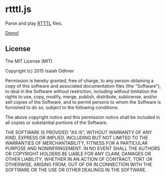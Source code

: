 
# rtttl.js

Parse and play [RTTTL](RTTTL.md) files.

[Demo!](http://andresa-pixel.github.io/rtttl.js/)

<!--
## Usage

	npm install ringtone

or

	<script src="ringtone.js">

and then

	var ringtone = new Ringtone("Never Go:d=4,o=6,b=125:g#5, a#5, c#5, a#5, 8f.5, 8f.5, d#.5, g#5, a#5, c#5, a#5, 8d#.5, 8d#.5, 8c#.5, c5, 8a#5, g#5, a#5, c#5, a#5, c#5, 8d#5, 8c.5, a#5, g#5, 8g#5, 8d#5, 8c#5, 2c#5, g#5, a#5, c#5, a#5, f5, 8f5, d#.5, g#5, a#5, c#5, a#5, g#5, 8c#5, 8c#.5, c5, 8a#5, g#5, a#5, c#5, a#5, c#5, 8d#5, 8c.5, a#5, g#5, 8g#5, d#5, c#5");

or

	var custom = new Ringtone()
		.defaultNoteLengthFraction(4)
		.defaultOctave(6)
		.tempo(125)
		.note(...)
		.note(...)
		.rest()
		.note(...)
		.name("Something");
	var rtttl = custom.toString();
-->


## License

The MIT License (MIT)

Copyright (c) 2015 Isaiah Odhner

Permission is hereby granted, free of charge, to any person obtaining a copy
of this software and associated documentation files (the "Software"), to deal
in the Software without restriction, including without limitation the rights
to use, copy, modify, merge, publish, distribute, sublicense, and/or sell
copies of the Software, and to permit persons to whom the Software is
furnished to do so, subject to the following conditions:

The above copyright notice and this permission notice shall be included in
all copies or substantial portions of the Software.

THE SOFTWARE IS PROVIDED "AS IS", WITHOUT WARRANTY OF ANY KIND, EXPRESS OR
IMPLIED, INCLUDING BUT NOT LIMITED TO THE WARRANTIES OF MERCHANTABILITY,
FITNESS FOR A PARTICULAR PURPOSE AND NONINFRINGEMENT. IN NO EVENT SHALL THE
AUTHORS OR COPYRIGHT HOLDERS BE LIABLE FOR ANY CLAIM, DAMAGES OR OTHER
LIABILITY, WHETHER IN AN ACTION OF CONTRACT, TORT OR OTHERWISE, ARISING FROM,
OUT OF OR IN CONNECTION WITH THE SOFTWARE OR THE USE OR OTHER DEALINGS IN
THE SOFTWARE.

